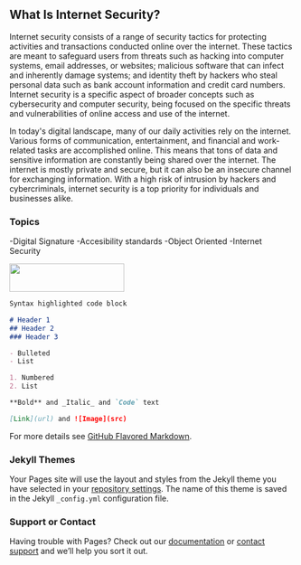 ## What Is Internet Security?

Internet security consists of a range of security tactics for protecting activities and transactions conducted online over the internet. These tactics are meant to safeguard users from threats such as hacking into computer systems, email addresses, or websites; malicious software that can infect and inherently damage systems; and identity theft by hackers who steal personal data such as bank account information and credit card numbers. Internet security is a specific aspect of broader concepts such as cybersecurity and computer security, being focused on the specific threats and vulnerabilities of online access and use of the internet.

In today's digital landscape, many of our daily activities rely on the internet. Various forms of communication, entertainment, and financial and work-related tasks are accomplished online. This means that tons of data and sensitive information are constantly being shared over the internet. The internet is mostly private and secure, but it can also be an insecure channel for exchanging information. With a high risk of intrusion by hackers and cybercriminals, internet security is a top priority for individuals and businesses alike.


### Topics
-Digital Signature
-Accesibility standards
-Object Oriented
-Internet Security

<img src="https://antivirus.comodo.com/blog/wp-content/uploads/2019/03/why-internet-security.png" width="203" height="50">

```markdown
Syntax highlighted code block

# Header 1
## Header 2
### Header 3

- Bulleted
- List

1. Numbered
2. List

**Bold** and _Italic_ and `Code` text

[Link](url) and ![Image](src)
```

For more details see [GitHub Flavored Markdown](https://guides.github.com/features/mastering-markdown/).

### Jekyll Themes

Your Pages site will use the layout and styles from the Jekyll theme you have selected in your [repository settings](https://github.com/Juliox1000/project/settings). The name of this theme is saved in the Jekyll `_config.yml` configuration file.

### Support or Contact

Having trouble with Pages? Check out our [documentation](https://docs.github.com/categories/github-pages-basics/) or [contact support](https://support.github.com/contact) and we’ll help you sort it out.
